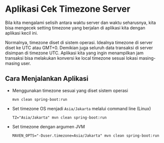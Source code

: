 # Aplikasi Cek Timezone Server

Bila kita mengalami selisih antara waktu server dan waktu seharusnya, kita bisa mengecek setting timezone yang berjalan di aplikasi kita dengan aplikasi kecil ini. 

Normalnya, timezone diset di sistem operasi. Idealnya timezone di server diset ke UTC atau GMT+0. Demikian juga seluruh data transaksi di server disimpan di timezone UTC. Aplikasi kita yang ingin menampilkan jam transaksi bisa melakukan konversi ke local timezone sesuai lokasi masing-masing user.

## Cara Menjalankan Aplikasi ##

* Menggunakan timezone sesuai yang diset sistem operasi

    ```
    mvn clean spring-boot:run
    ```
  
* Set timezone OS menjadi `Asia/Jakarta` melalui command line (Linux)

    ```
    TZ="Asia/Jakarta" mvn clean spring-boot:run
    ```

* Set timezone dengan argumen JVM

    ```
    MAVEN_OPTS="-Duser.timezone=Asia/Jakarta" mvn clean spring-boot:run
    ```